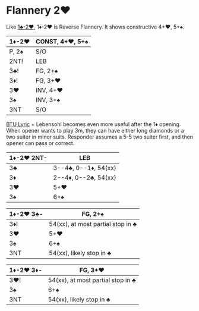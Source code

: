 # Flannery 2♥

Like [1♣-2♥](../1C/2H.md), 1♦-2♥ is Reverse Flannery.  It shows constructive
4+♥, 5+♠.

| 1♦-2♥ | CONST, 4+♥, 5+♠ |
|-------|-----------------|
| P, 2♠ | S/O
| 2NT!  | LEB
| 3♣!   | FG, 2+♠
| 3♦!   | FG, 3+♥
| 3♥    | INV, 4+♥
| 3♠    | INV, 3+♠
| 3NT   | S/O

[BTU Lyric][btu] + Lebensohl becomes even more useful after the 1♦ opening. When
opener wants to play 3m, they can have either long diamonds or a two suiter in
minor suits.  Responder assumes a 5-5 two suiter first, and then opener can pass
or correct.

[btu]: https://www.ptt.cc/man/BridgeClub/D6D1/D49B/DF20/M.969033796.A.html

| 1♦-2♥ 2NT- | LEB |
|------------|-----|
| 3♣         | 3--4♣, 0--1♦, 54(xx)
| 3♦         | 2--4♦, 0--2♣, 54(xx)
| 3♥         | 5+♥
| 3♠         | 6+♠

| 1♦-2♥ 3♣- | FG, 2+♠ |
|-----------|---------|
| 3♦!       | 54(xx), at most partial stop in ♣
| 3♥        | 5+♥
| 3♠        | 6+♠
| 3NT       | 54(xx), likely stop in ♣

| 1♦-2♥ 3♦- | FG, 3+♥ |
|-----------|---------|
| 3♥!       | 54(xx), at most partial stop in ♣
| 3♠        | 6+♠
| 3NT       | 54(xx), likely stop in ♣
